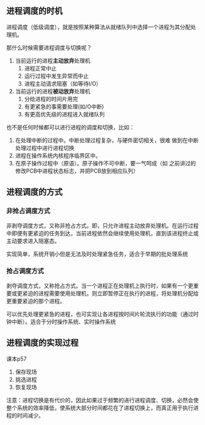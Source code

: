 ##  进程调度的时机

进程调度（低级调度），就是按照某种算法从就绪队列中选择一个进程为其分配处理机。

那什么时候需要进程调度与切换呢？

1. 当前运行的进程**主动放弃**处理机
	1. 进程正常中止
	2. 运行过程中发生异常而中止
	3. 进程主动请求阻塞（如等待I/O）
2. 当前运行的进程**被动放弃**处理机
	1. 分给进程的时间片用完
	2. 有更紧急的事需要处理(如/O中断)
	3. 有更高优先级的进程进入就绪队列

也不是任何时候都可以进行进程的调度和切换，比如：

1. 在处理中断的过程中。中断处理过程复杂，与硬件密切相关，很难
	做到在中断处理过程中进行进程切换
2. 进程在操作系统内核程序临界区中。
3. 在原子操作过程中（原语）。原子操作不可中断，要一气呵成（如
	之前讲过的修改PCB中进程状态标志，并把PCB放到相应队列）

##  进程调度的方式

###  非抢占调度方式

非剥夺调度方式，又称非抢占方式。即，只允许进程主动放弃处理机。在运行过程中即便有更紧迫的任务到达，当前进程依然会继续使用处理机，直到该进程终止或主动要求进入阻塞态。

实现简单，系统开销小但是无法及时处理紧急任务，适合于早期的批处理系统

###  抢占调度方式

剥夺调度方式，又称抢占方式。当一个进程正在处理机上执行时，如果有一个更重要或更紧迫的进程需要使用处理机，则立即暂停正在执行的进程，将处理机分配给更重要紧迫的那个进程。

可以优先处理更紧急的进程，也可实现让各进程按时间片轮流执行的功能（通过时钟中断）。适合于分时操作系统、实时操作系统

##  进程调度的实现过程

课本p57

1. 保存现场
2. 挑选进程
3. 恢复现场

注意：进程切换是有代价的，因此如果过于频繁的进行进程调度、切换，必然会使整个系统的效率降低，使系统大部分时间都花在了进程切换上，而真正用于执行进程的时间减少。